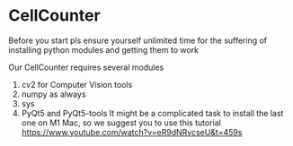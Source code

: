 # CellCounter
Before you start pls ensure yourself unlimited time for the suffering of installing python modules and getting them to work

Our CellCounter requires several modules
1) cv2 for Computer Vision tools
2) numpy as always
3) sys
4) PyQt5 and PyQt5-tools
It might be a complicated task to install the last one on M1 Mac, so we suggest you to use this tutorial https://www.youtube.com/watch?v=eR9dNRvcseU&t=459s
